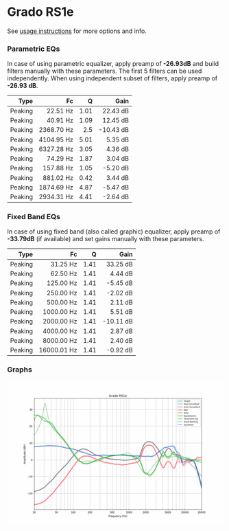 # Grado RS1e
See [usage instructions](https://github.com/jaakkopasanen/AutoEq#usage) for more options and info.

### Parametric EQs
In case of using parametric equalizer, apply preamp of **-26.93dB** and build filters manually
with these parameters. The first 5 filters can be used independently.
When using independent subset of filters, apply preamp of **-26.93 dB**.

| Type    | Fc         |    Q | Gain      |
|--------:|-----------:|-----:|----------:|
| Peaking | 22.51 Hz   | 1.01 | 22.43 dB  |
| Peaking | 40.91 Hz   | 1.09 | 12.45 dB  |
| Peaking | 2368.70 Hz | 2.5  | -10.43 dB |
| Peaking | 4104.95 Hz | 5.01 | 5.35 dB   |
| Peaking | 6327.28 Hz | 3.05 | 4.36 dB   |
| Peaking | 74.29 Hz   | 1.87 | 3.04 dB   |
| Peaking | 157.88 Hz  | 1.05 | -5.20 dB  |
| Peaking | 881.02 Hz  | 0.42 | 3.44 dB   |
| Peaking | 1874.69 Hz | 4.87 | -5.47 dB  |
| Peaking | 2934.31 Hz | 4.41 | -2.64 dB  |

### Fixed Band EQs
In case of using fixed band (also called graphic) equalizer, apply preamp of **-33.79dB**
(if available) and set gains manually with these parameters.

| Type    | Fc          |    Q | Gain      |
|--------:|------------:|-----:|----------:|
| Peaking | 31.25 Hz    | 1.41 | 33.25 dB  |
| Peaking | 62.50 Hz    | 1.41 | 4.44 dB   |
| Peaking | 125.00 Hz   | 1.41 | -5.45 dB  |
| Peaking | 250.00 Hz   | 1.41 | -2.02 dB  |
| Peaking | 500.00 Hz   | 1.41 | 2.11 dB   |
| Peaking | 1000.00 Hz  | 1.41 | 5.51 dB   |
| Peaking | 2000.00 Hz  | 1.41 | -10.11 dB |
| Peaking | 4000.00 Hz  | 1.41 | 2.87 dB   |
| Peaking | 8000.00 Hz  | 1.41 | 2.40 dB   |
| Peaking | 16000.01 Hz | 1.41 | -0.92 dB  |

### Graphs
![](./Grado%20RS1e.png)